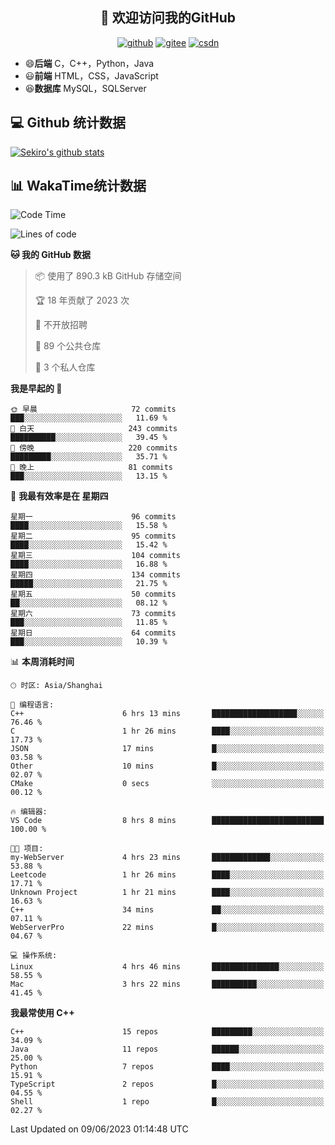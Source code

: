 <h2 align="center">👋 欢迎访问我的GitHub</h2>
<p align="center">
  <a href="https://666wxy666.github.io/"><img src="https://img.shields.io/badge/GitHub-24292e" alt="github"></a>
  <a href="https://gitee.com/wxy_666"><img src="https://img.shields.io/badge/Gitee-fe7300" alt="gitee"></a>
  <a href="https://blog.csdn.net/WXY_666"><img src="https://img.shields.io/badge/CSDN-cf000e" alt="csdn"></a>
</p>

- 😄**后端** C，C++，Python，Java
- 😃**前端** HTML，CSS，JavaScript
- 😆**数据库** MySQL，SQLServer

## 💻 Github 统计数据
[![Sekiro's github stats](https://github-readme-stats.vercel.app/api?username=666WXY666)](https://666wxy666.github.io/)

## 📊 WakaTime统计数据

<!--START_SECTION:waka-->
![Code Time](http://img.shields.io/badge/Code%20Time-1%2C649%20hrs%2042%20mins-blue)

![Lines of code](https://img.shields.io/badge/%E4%BB%8E%E3%80%8CHello%20World%E3%80%8D%E8%B5%B7%E6%88%91%E5%B7%B2%E7%BB%8F%E5%86%99%E4%BA%86-5.6%20million%20%E8%A1%8C%E4%BB%A3%E7%A0%81-blue)

**🐱 我的 GitHub 数据** 

> 📦  使用了 890.3 kB GitHub 存储空间 
 > 
> 🏆 18 年贡献了 2023 次
 > 
> 🚫 不开放招聘
 > 
> 📜 89 个公共仓库 
 > 
> 🔑 3 个私人仓库 
 > 
**我是早起的 🐤** 

```text
🌞 早晨                     72 commits          ███░░░░░░░░░░░░░░░░░░░░░░   11.69 % 
🌆 白天                     243 commits         ██████████░░░░░░░░░░░░░░░   39.45 % 
🌃 傍晚                     220 commits         █████████░░░░░░░░░░░░░░░░   35.71 % 
🌙 晚上                     81 commits          ███░░░░░░░░░░░░░░░░░░░░░░   13.15 % 
```
📅 **我最有效率是在 星期四** 

```text
星期一                      96 commits          ████░░░░░░░░░░░░░░░░░░░░░   15.58 % 
星期二                      95 commits          ████░░░░░░░░░░░░░░░░░░░░░   15.42 % 
星期三                      104 commits         ████░░░░░░░░░░░░░░░░░░░░░   16.88 % 
星期四                      134 commits         █████░░░░░░░░░░░░░░░░░░░░   21.75 % 
星期五                      50 commits          ██░░░░░░░░░░░░░░░░░░░░░░░   08.12 % 
星期六                      73 commits          ███░░░░░░░░░░░░░░░░░░░░░░   11.85 % 
星期日                      64 commits          ███░░░░░░░░░░░░░░░░░░░░░░   10.39 % 
```


📊 **本周消耗时间** 

```text
🕑︎ 时区: Asia/Shanghai

💬 编程语言: 
C++                      6 hrs 13 mins       ███████████████████░░░░░░   76.46 % 
C                        1 hr 26 mins        ████░░░░░░░░░░░░░░░░░░░░░   17.73 % 
JSON                     17 mins             █░░░░░░░░░░░░░░░░░░░░░░░░   03.58 % 
Other                    10 mins             █░░░░░░░░░░░░░░░░░░░░░░░░   02.07 % 
CMake                    0 secs              ░░░░░░░░░░░░░░░░░░░░░░░░░   00.12 % 

🔥 编辑器: 
VS Code                  8 hrs 8 mins        █████████████████████████   100.00 % 

🐱‍💻 项目: 
my-WebServer             4 hrs 23 mins       █████████████░░░░░░░░░░░░   53.88 % 
Leetcode                 1 hr 26 mins        ████░░░░░░░░░░░░░░░░░░░░░   17.71 % 
Unknown Project          1 hr 21 mins        ████░░░░░░░░░░░░░░░░░░░░░   16.63 % 
C++                      34 mins             ██░░░░░░░░░░░░░░░░░░░░░░░   07.11 % 
WebServerPro             22 mins             █░░░░░░░░░░░░░░░░░░░░░░░░   04.67 % 

💻 操作系统: 
Linux                    4 hrs 46 mins       ███████████████░░░░░░░░░░   58.55 % 
Mac                      3 hrs 22 mins       ██████████░░░░░░░░░░░░░░░   41.45 % 
```

**我最常使用 C++** 

```text
C++                      15 repos            █████████░░░░░░░░░░░░░░░░   34.09 % 
Java                     11 repos            ██████░░░░░░░░░░░░░░░░░░░   25.00 % 
Python                   7 repos             ████░░░░░░░░░░░░░░░░░░░░░   15.91 % 
TypeScript               2 repos             █░░░░░░░░░░░░░░░░░░░░░░░░   04.55 % 
Shell                    1 repo              █░░░░░░░░░░░░░░░░░░░░░░░░   02.27 % 
```




 Last Updated on 09/06/2023 01:14:48 UTC
<!--END_SECTION:waka-->

<!--
**666WXY666/666WXY666** is a ✨ _special_ ✨ repository because its `README.md` (this file) appears on your GitHub profile.

Here are some ideas to get you started:

- 🔭 I’m currently working on ...
- 🌱 I’m currently learning ...
- 👯 I’m looking to collaborate on ...
- 🤔 I’m looking for help with ...
- 💬 Ask me about ...
- 📫 How to reach me: ...
- 😄 Pronouns: ...
- ⚡ Fun fact: ...
-->
